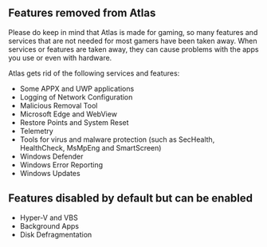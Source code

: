 ## Features removed from Atlas

Please do keep in mind that Atlas is made for gaming, so many features and services that are not needed for most gamers have been taken away. When services or features are taken away, they can cause problems with the apps you use or even with hardware.

Atlas gets rid of the following services and features:

* Some APPX and UWP applications
* Logging of Network Configuration
* Malicious Removal Tool
* Microsoft Edge and WebView
* Restore Points and System Reset
* Telemetry
* Tools for virus and malware protection (such as SecHealth, HealthCheck, MsMpEng and SmartScreen)
* Windows Defender
* Windows Error Reporting
* Windows Updates

## Features disabled by default but can be enabled
* Hyper-V and VBS
* Background Apps
* Disk Defragmentation
